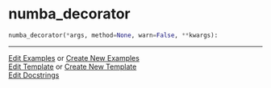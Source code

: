 # <a id="McUtils.Misc.NumbaTools.numba_decorator">numba_decorator</a>

```python
numba_decorator(*args, method=None, warn=False, **kwargs): 
```
 




___

[Edit Examples](https://github.com/McCoyGroup/McUtils/edit/edit/ci/examples/ci/docs/McUtils/Misc/NumbaTools/numba_decorator.md) or 
[Create New Examples](https://github.com/McCoyGroup/McUtils/new/edit/?filename=ci/examples/ci/docs/McUtils/Misc/NumbaTools/numba_decorator.md) <br/>
[Edit Template](https://github.com/McCoyGroup/McUtils/edit/edit/ci/docs/ci/docs/McUtils/Misc/NumbaTools/numba_decorator.md) or 
[Create New Template](https://github.com/McCoyGroup/McUtils/new/edit/?filename=ci/docs/templates/ci/docs/McUtils/Misc/NumbaTools/numba_decorator.md) <br/>
[Edit Docstrings](https://github.com/McCoyGroup/McUtils/edit/edit/McUtils/Misc/NumbaTools.py?message=Update%20Docs)